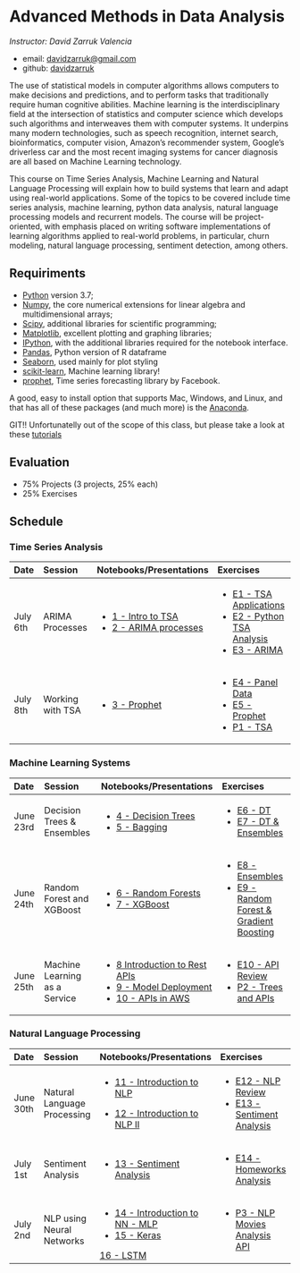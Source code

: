 # Advanced Methods in Data Analysis

*Instructor: David Zarruk Valencia*

- email: <davidzarruk@gmail.com>
- github: [davidzarruk](http://github.com/davidzarruk)


The use of statistical models in computer algorithms allows computers to make decisions and predictions, and to perform tasks that traditionally require human cognitive abilities. Machine learning is the interdisciplinary field at the intersection of statistics and computer science which develops such algorithms and interweaves them with computer systems. It underpins many modern technologies, such as speech recognition, internet search, bioinformatics, computer vision, Amazon’s recommender system, Google’s driverless car and the most recent imaging systems for cancer diagnosis are all based on Machine Learning technology.

This course on Time Series Analysis, Machine Learning and Natural Language Processing  will explain how to build systems that learn and adapt using real-world applications. Some of the topics to be covered include time series analysis, machine learning, python data analysis, natural language processing models and recurrent models. The course will be project-oriented, with emphasis placed on writing software implementations of learning algorithms applied to real-world problems, in particular, churn modeling, natural language processing, sentiment detection, among others.


## Requiriments 
* [Python](http://www.python.org) version 3.7;
* [Numpy](http://www.numpy.org), the core numerical extensions for linear algebra and multidimensional arrays;
* [Scipy](http://www.scipy.org), additional libraries for scientific programming;
* [Matplotlib](http://matplotlib.sf.net), excellent plotting and graphing libraries;
* [IPython](http://ipython.org), with the additional libraries required for the notebook interface.
* [Pandas](http://pandas.pydata.org/), Python version of R dataframe
* [Seaborn](stanford.edu/~mwaskom/software/seaborn/), used mainly for plot styling
* [scikit-learn](http://scikit-learn.org), Machine learning library!
* [prophet](https://facebook.github.io/prophet/), Time series forecasting library by Facebook.

A good, easy to install option that supports Mac, Windows, and Linux, and that has all of these packages (and much more) is the [Anaconda](https://www.continuum.io/).

GIT!! Unfortunatelly out of the scope of this class, but please take a look at these [tutorials](https://help.github.com/articles/good-resources-for-learning-git-and-github/)

## Evaluation

* 75% Projects (3 projects, 25% each)
* 25% Exercises


## Schedule

### Time Series Analysis
| Date | Session         | Notebooks/Presentations          | Exercises |
| :----| :----| :------------- | :------------- | 
| July 6th | ARIMA Processes | <ul><li>[1 - Intro to TSA](https://nbviewer.jupyter.org/github/davidzarruk/AdvancedMethodsDataAnalysisClass/blob/main/notebooks/01-IntroTSA.ipynb) </li> <li>[2 - ARIMA processes](https://nbviewer.jupyter.org/github/davidzarruk/AdvancedMethodsDataAnalysisClass/blob/main/notebooks/02-ARIMA.ipynb) </li></ul> | <ul><li>[E1 - TSA Applications](https://github.com/albahnsen/AdvancedMethodsDataAnalysisClass/blob/master/Exercises/E1%20-%20Examples%20TSA.md) </li><li>[E2 - Python TSA Analysis](https://nbviewer.jupyter.org/github/albahnsen/AdvancedMethodsDataAnalysisClass/blob/master/Exercises/E02-TSA.ipynb) </li> <li>[E3 - ARIMA](https://nbviewer.jupyter.org/github/albahnsen/AdvancedMethodsDataAnalysisClass/blob/master/Exercises/E03-ARIMA.ipynb) </li> </ul> | 
| July 8th | Working with TSA | <ul><li>[3 - Prophet](https://nbviewer.jupyter.org/github/davidzarruk/AdvancedMethodsDataAnalysisClass/blob/main/notebooks/03-TSA-prophet.ipynb) </li> </ul> |   <ul><li>[E4 - Panel Data](https://github.com/albahnsen/AdvancedMethodsDataAnalysisClass/blob/master/Exercises/E04%20-%20Panel%20Data.md) </li> <li>[E5 - Prophet](https://nbviewer.jupyter.org/github/albahnsen/AdvancedMethodsDataAnalysisClass/blob/master/Exercises/E05-prophet.ipynb) </li> <li>[P1 - TSA](https://github.com/albahnsen/AdvancedMethodsDataAnalysisClass/blob/master/Exercises/P1-TSL.md) </li> </ul>| 

### Machine Learning Systems
| Date | Session         | Notebooks/Presentations          | Exercises |
| :----| :----| :------------- | :------------- | 
| June 23rd | Decision Trees & Ensembles | <ul><li>[4 - Decision Trees](https://nbviewer.jupyter.org/github/albahnsen/AdvancedMethodsDataAnalysisClass/blob/master/notebooks/04-DecisionTrees.ipynb) </li> <li>[5 - Bagging](https://nbviewer.jupyter.org/github/albahnsen/AdvancedMethodsDataAnalysisClass/blob/master/notebooks/05-Ensembles_Bagging.ipynb) </li></ul>| <ul><li>[E6 - DT](https://github.com/albahnsen/AdvancedMethodsDataAnalysisClass/blob/master/Exercises/E06%20-%20Decision%20Trees%20Overview.md) </li> <li>[E7 - DT & Ensembles](https://github.com/albahnsen/AdvancedMethodsDataAnalysisClass/blob/master/Exercises/E7-DecisionTrees_Bagging.ipynb) </li></ul> | 
| June 24th | Random Forest and XGBoost | <ul><li>[6 - Random Forests](https://nbviewer.jupyter.org/github/albahnsen/AdvancedMethodsDataAnalysisClass/blob/master/notebooks/06-Ensembles_RandomForest.ipynb) </li> <li>[7 - XGBoost](https://nbviewer.jupyter.org/github/albahnsen/AdvancedMethodsDataAnalysisClass/blob/master/notebooks/07-Ensembles_Boosting.ipynb) </li></ul>| <ul><li>[E8 - Ensembles](https://github.com/albahnsen/AdvancedMethodsDataAnalysisClass/blob/master/Exercises/E08%20-%20Ensembles%20Trees%20Overview.md) </li> <li>[E9 - Random Forest & Gradient Boosting](https://github.com/albahnsen/AdvancedMethodsDataAnalysisClass/blob/master/Exercises/E8-RandomForests_Boosting.ipynb) </li></ul> | 
| June 25th | Machine Learning as a Service  |  <ul><li>[8 Introduction to Rest APIs](https://nbviewer.jupyter.org/github/albahnsen/AdvancedMethodsDataAnalysisClass/blob/master/notebooks/08-IntroductionToAPIs.ipynb) </li> <li>[9 - Model Deployment](https://nbviewer.jupyter.org/github/albahnsen/AdvancedMethodsDataAnalysisClass/blob/master/notebooks/09-Model_Deployment.ipynb) </li> <li>[10 - APIs in AWS](https://nbviewer.jupyter.org/github/albahnsen/AdvancedMethodsDataAnalysisClass/blob/master/notebooks/10-CreatingAPIinAWS.ipynb) </li></ul> | <ul><li>[E10 - API Review](https://github.com/albahnsen/AdvancedMethodsDataAnalysisClass/blob/master/Exercises/E10%20-%20microservices.md) </li> <li>[P2 - Trees and APIs](https://github.com/albahnsen/AdvancedMethodsDataAnalysisClass/blob/master/Exercises/P2-UsedVehiclePricePrediction.ipynb) </li></ul> | 

 ### Natural Language Processing
| Date | Session         | Notebooks/Presentations          | Exercises |
| :----| :----| :------------- | :------------- | 
| June 30th | Natural Language Processing  |  <ul><li>[11 - Introduction to NLP](https://nbviewer.jupyter.org/github/albahnsen/AdvancedMethodsDataAnalysisClass/blob/master/notebooks/11-IntroNLP.pdf) </li></ul> <ul><li>[12 - Introduction to NLP II ](https://nbviewer.jupyter.org/github/albahnsen/AdvancedMethodsDataAnalysisClass/blob/master/notebooks/12-NaturalLanguageProcessing.ipynb) </li></ul> | <ul><li>[E12 - NLP Review]() </li><li>[E13 - Sentiment Analysis]() </li> </ul> | 
| July 1st |  Sentiment Analysis | <ul><li>[13 - Sentiment Analysis](https://nbviewer.jupyter.org/github/albahnsen/AdvancedMethodsDataAnalysisClass/blob/master/notebooks/13-TextSimilarity.ipynb) </li></ul> | <ul><li>[E14 - Homeworks Analysis]() </li>  </ul> |
| July 2nd |  NLP using Neural Networks | <ul><li>[14 - Introduction to NN - MLP](https://nbviewer.jupyter.org/github/albahnsen/AdvancedMethodsDataAnalysisClass/blob/master/notebooks/14-IntroductionDeepLearningMLP.ipynb) </li><li>[15 - Keras](https://nbviewer.jupyter.org/github/albahnsen/AdvancedMethodsDataAnalysisClass/blob/master/notebooks/15-DeepLearning_keras.ipynb) </li></ul> [16 - LSTM](https://nbviewer.jupyter.org/github/albahnsen/AdvancedMethodsDataAnalysisClass/blob/master/notebooks/16-RecurrentNeuralNetworks_LSTM.ipynb) </li></ul> | <ul> <li>[P3 - NLP Movies Analysis API]() </li> </ul> |





